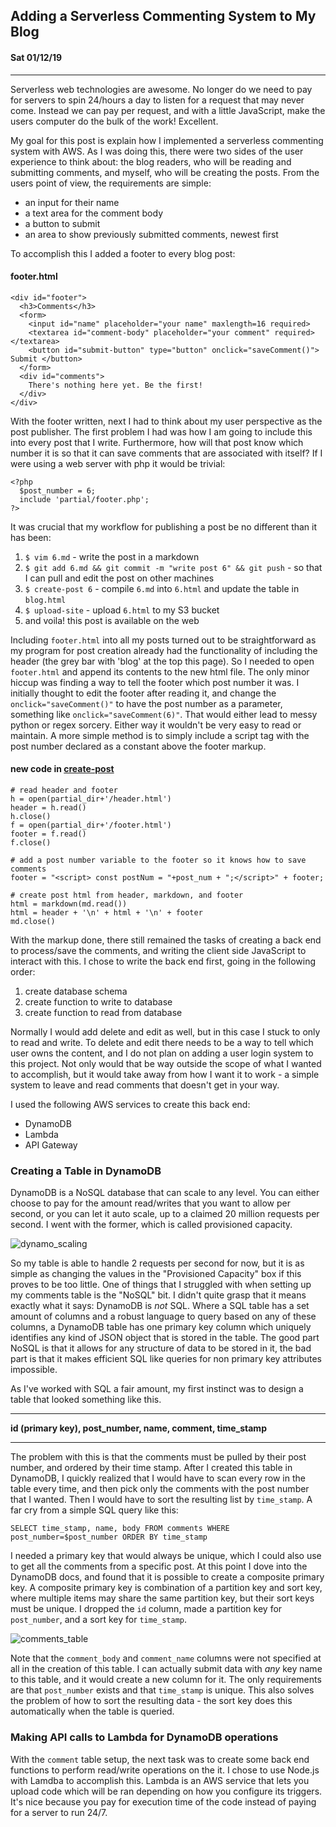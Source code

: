 ## Adding a Serverless Commenting System to My Blog
#### Sat 01/12/19

---

Serverless web technologies are awesome. No longer do we need to pay for servers to spin 24/hours a day to listen for a request
that may never come. Instead we can pay per request, and with a little JavaScript, make the users computer do the bulk of the work! Excellent.

My goal for this post is explain how I implemented a serverless commenting system with AWS. As I was doing this, there were two sides of the
user experience to think about: the blog readers, who will be reading and submitting comments, and myself, who will be creating the posts. From
the users point of view, the requirements are simple:

* an input for their name
* a text area for the comment body
* a button to submit
* an area to show previously submitted comments, newest first

To accomplish this I added a footer to every blog post:

#### footer.html

    <div id="footer">
      <h3>Comments</h3>
      <form>
        <input id="name" placeholder="your name" maxlength=16 required>
        <textarea id="comment-body" placeholder="your comment" required></textarea>
        <button id="submit-button" type="button" onclick="saveComment()"> Submit </button>
      </form>
      <div id="comments">
        There's nothing here yet. Be the first!
      </div>
    </div>

With the footer written, next I had to think about my user perspective as the post publisher.
The first problem I had was how I am going to include this into every post that I write.
Furthermore, how will that post know which number it is so that it can save comments that
are associated with itself? If I were using a web server with php it would be trivial:

    <?php
      $post_number = 6;
      include 'partial/footer.php';
    ?>

It was crucial that my workflow for publishing a post be no different than it has been:

1. `$ vim 6.md` - write the post in a markdown
2. `$ git add 6.md && git commit -m "write post 6" && git push` - so that I can pull and edit the post on other machines
3. `$ create-post 6` - compile `6.md` into `6.html` and update the table in `blog.html`
4. `$ upload-site` - upload `6.html` to my S3 bucket
5. and voila! this post is available on the web

Including `footer.html` into all my posts turned out to be straightforward as my program for post creation
already had the functionality of including the header (the grey bar with 'blog' at the top this page).
So I needed to open `footer.html` and append its contents to the new html file.  The only minor hiccup was
finding a way to tell the footer which post number it was.
I initially thought to edit the footer after reading it, and change the `onclick="saveComment()"` to have
the post number as a parameter, something like `onclick="saveComment(6)"`.
That would either lead to messy python or regex sorcery. Either way it wouldn't be very easy to read or maintain.
A more simple method is to simply include a script tag with the post number declared as a constant above the
footer markup.

#### new code in <a href="https://github.com/knoebber/personal-website/blob/master/scripts/create-post">create-post</a>

    # read header and footer
    h = open(partial_dir+'/header.html')
    header = h.read()
    h.close()
    f = open(partial_dir+'/footer.html')
    footer = f.read()
    f.close()

    # add a post number variable to the footer so it knows how to save comments
    footer = "<script> const postNum = "+post_num + ";</script>" + footer;

    # create post html from header, markdown, and footer
    html = markdown(md.read())
    html = header + '\n' + html + '\n' + footer
    md.close()

With the markup done, there still remained the tasks of creating a back end to process/save the comments,
and writing the client side JavaScript to interact with this.
I chose to write the back end first, going in the following order:

1. create database schema
2. create function to write to database
3. create function to read from database

Normally I would add delete and edit as well, but in this case I stuck to only to read and write.
To delete and edit there needs to be a way to tell which user owns the content, and I do not plan on adding
a user login system to this project. Not only would that be way outside the scope of what I wanted to accomplish,
but it would take away from how I want it to work - a simple system to leave and read comments that doesn't
get in your way.

I used the following AWS services to create this back end:

* DynamoDB
* Lambda
* API Gateway

### Creating a Table in DynamoDB

DynamoDB is a NoSQL database that can scale to any level. You can either choose to pay for the amount
read/writes that you want to allow per second, or you can let it auto scale, up to a claimed 20 million
requests per second. I went with the former, which is called provisioned capacity.

![dynamo_scaling](images/dynamo_scaling.png)

So my table is able to handle 2 requests per second for now, but it is as simple as changing the values in
the "Provisioned Capacity" box if this proves to be too little. One of things that I struggled with when
setting up my comments table is the "NoSQL" bit. I didn't quite grasp that it means exactly what it says:
DynamoDB is *not* SQL. Where a SQL table has a set amount of columns and a robust language to query based on
any of these columns, a DynamoDB table has one primary key column which uniquely identifies any kind of JSON
object that is stored in the table.
The good part NoSQL is that it allows for any structure of data to be stored in it, the bad part is that it
makes efficient SQL like queries for non primary key attributes impossible.

As I've worked with SQL a fair amount, my first instinct was to design a table that looked something like this.

---
**id (primary key), post_number, name, comment, time_stamp**

---

The problem with this is that the comments must be pulled by their post number, and ordered by their time stamp.
After I created this table in DynamoDB, I quickly realized that I would have to scan every row in the table
every time, and then pick only the comments with the post number that I wanted.
Then I would have to sort the resulting list by `time_stamp`. A far cry from a simple SQL query like this:

    SELECT time_stamp, name, body FROM comments WHERE post_number=$post_number ORDER BY time_stamp

I needed a primary key that would always be unique, which I could also use to get all the comments from a
specific post. At this point I dove into the DynamoDB docs, and found that it is possible to create a
composite primary key. A composite primary key is combination of a partition key and sort key, where
multiple items may share the same partition key, but their sort keys must be unique. I dropped the `id` column,
made a partition key for `post_number`, and a sort key for `time_stamp`.

![comments_table](images/comments_table.png)

Note that the `comment_body` and `comment_name` columns were not specified at all in the creation of this table.
I can actually submit data with *any* key name to this table, and it would create a new column for it. The only
requirements are that `post_number` exists and that `time_stamp` is unique. This also solves the problem of how
to sort the resulting data - the sort key does this automatically when the table is queried.

### Making API calls to Lambda for DynamoDB operations

With the `comment` table setup, the next task was to create some back end functions to perform read/write operations on
the it. I chose to use Node.js with Lamdba to accomplish this. Lambda is an AWS service that lets you upload code which
will be ran depending on how you configure its triggers.  It's nice because you pay for execution time of the code instead of
paying for a server to run 24/7.
